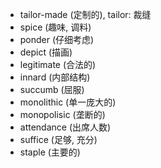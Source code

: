 - tailor-made (定制的), tailor: 裁缝
- spice (趣味, 调料)
- ponder (仔细考虑)
- depict (描画)
- legitimate (合法的)
- innard (内部结构)
- succumb (屈服)
- monolithic (单一庞大的)
- monopolisic (垄断的)
- attendance (出席人数)
- suffice (足够, 充分)
- staple (主要的)